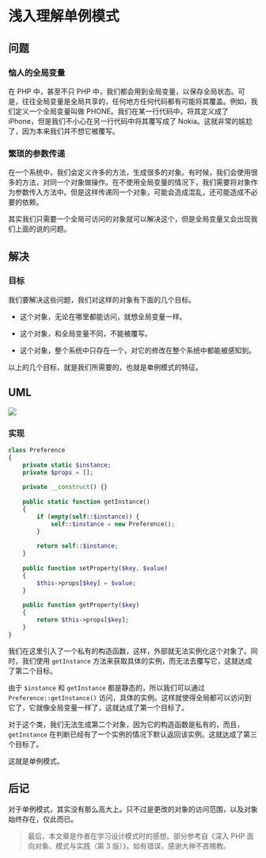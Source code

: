 # 浅入理解单例模式

## 问题

### 恼人的全局变量

在 PHP 中，甚至不只 PHP 中，我们都会用到全局变量，以保存全局状态。可是，往往全局变量是全局共享的，任何地方任何代码都有可能将其覆盖。例如，我们定义一个全局变量叫做 PHONE。我们在某一行代码中，将其定义成了 iPhone，但是我们不小心在另一行代码中将其覆写成了 Nokia。这就非常的尴尬了，因为本来我们并不想它被覆写。

### 繁琐的参数传递

在一个系统中，我们会定义许多的方法，生成很多的对象。有时候，我们会使用很多的方法，对同一个对象做操作。在不使用全局变量的情况下，我们需要将对象作为参数传入方法中。但是这样传递同一个对象，可能会造成混乱，还可能造成不必要的依赖。

其实我们只需要一个全局可访问的对象就可以解决这个，但是全局变量又会出现我们上面的说的问题。

## 解决

### 目标

我们要解决这些问题，我们对这样的对象有下面的几个目标。

- 这个对象，无论在哪里都能访问，就想全局变量一样。

- 这个对象，和全局变量不同，不能被覆写。

- 这个对象，整个系统中只存在一个，对它的修改在整个系统中都能被感知到。

以上的几个目标，就是我们所需要的，也就是单例模式的特征。

## UML

![](https://o90cnn3g2.qnssl.com/QQ20171019-234810@2x.png)

### 实现

```php
class Preference
{
    private static $instance;
    private $props = [];
    
    private __construct() {}
    
    public static function getInstance()
    {
        if (empty(self::$instance)) {
            self::$instance = new Preference();
        }
        
        return self::$instance;
    }
    
    public function setProperty($key, $value)
    {
        $this->props[$key] = $value;
    }
    
    public function getProperty($key)
    {
        return $this->props[$key];
    }
}
```

我们在这里引入了一个私有的构造函数，这样，外部就无法实例化这个对象了。同时，我们使用 `getInstance` 方法来获取具体的实例，而无法去覆写它，这就达成了第二个目标。

由于 `$instance` 和 `getInstance` 都是静态的，所以我们可以通过 `Preference::getInstance()` 访问，具体的实例。这样就使得全局都可以访问到它了，它就像全局变量一样了，这就达成了第一个目标了。

对于这个类，我们无法生成第二个对象，因为它的构造函数是私有的，而且，`getInstance` 在判断已经有了一个实例的情况下默认返回该实例。这就达成了第三个目标了。

这就是单例模式。

## 后记

对于单例模式，其实没有那么高大上。只不过是更改的对象的访问范围，以及对象始终存在，仅此而已。

> 最后，本文章是作者在学习设计模式时的感想。部分参考自《深入 PHP 面向对象、模式与实践（第 3 版）》。如有错误，感谢大神不吝赐教。

